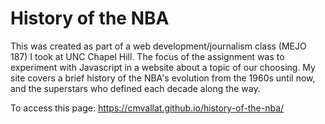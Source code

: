 # History of the NBA

This was created as part of a web development/journalism class (MEJO 187) I took at UNC Chapel Hill. The focus of the assignment was to experiment with Javascript in a website about a topic of our choosing. My site covers a brief history of the NBA's evolution from the 1960s until now, and the superstars who defined each decade along the way.

To access this page: https://cmvallat.github.io/history-of-the-nba/

